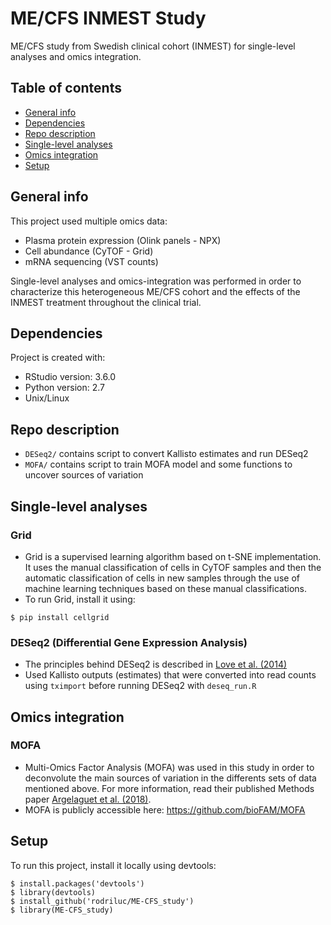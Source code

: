 # ME/CFS INMEST Study
ME/CFS study from Swedish clinical cohort (INMEST) for single-level analyses and omics integration.

## Table of contents
* [General info](#general-info)
* [Dependencies](#dependencies)
* [Repo description](#repo-description)
* [Single-level analyses](#single-level-analyses)
* [Omics integration](#omics-integration)
* [Setup](#setup)

## General info
This project used multiple omics data:
- Plasma protein expression (Olink panels - NPX)
- Cell abundance (CyTOF - Grid)
- mRNA sequencing (VST counts)

Single-level analyses and omics-integration was performed in order to characterize this heterogeneous ME/CFS cohort and the effects of the INMEST treatment throughout the clinical trial.
	
## Dependencies
Project is created with:
* RStudio version: 3.6.0
* Python version: 2.7
* Unix/Linux

## Repo description
- ```DESeq2/``` contains script to convert Kallisto estimates and run DESeq2
- ```MOFA/``` contains script to train MOFA model and some functions to uncover sources of variation 

## Single-level analyses
### Grid
- Grid is a supervised learning algorithm based on t-SNE implementation. It uses the manual classification of cells in CyTOF samples and then the automatic classification of cells in new samples through the use of machine learning techniques based on these manual classifications.
- To run Grid, install it using:
```
$ pip install cellgrid
```
### DESeq2 (Differential Gene Expression Analysis)
- The principles behind DESeq2 is described in [Love et al. (2014)](https://dx.doi.org/10.1186%2Fs13059-014-0550-8)
- Used Kallisto outputs (estimates) that were converted into read counts using ```tximport``` before running DESeq2 with ```deseq_run.R``` 

## Omics integration
### MOFA
- Multi-Omics Factor Analysis (MOFA) was used in this study in order to deconvolute the main sources of variation in the differents sets of data mentioned above. For more information, read their published Methods paper [Argelaguet et al. (2018)](https://www.embopress.org/doi/10.15252/msb.20178124). 
- MOFA is publicly accessible here: https://github.com/bioFAM/MOFA 
	
## Setup
To run this project, install it locally using devtools:

```
$ install.packages('devtools')
$ library(devtools)
$ install_github('rodriluc/ME-CFS_study')
$ library(ME-CFS_study)
```
